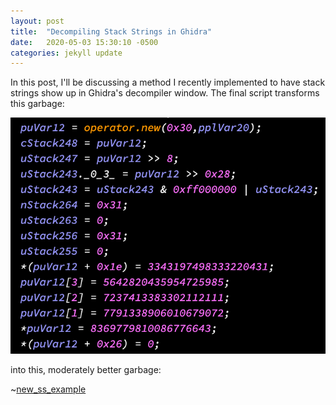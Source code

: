 ```yaml
---
layout: post
title:  "Decompiling Stack Strings in Ghidra"
date:   2020-05-03 15:30:10 -0500
categories: jekyll update
---
```


In this post, I'll be discussing a method I recently implemented to have stack strings show up in Ghidra's decompiler window. The final script transforms this garbage:

![orig_ss_example](/images/original_ss_example.png)

into this, moderately better garbage:

~[new_ss_example](/images/processed_ss_example.png)
